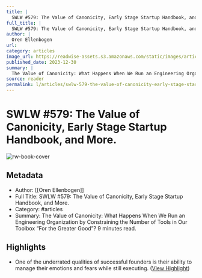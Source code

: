 ```yaml
---
title: |
  SWLW #579: The Value of Canonicity, Early Stage Startup Handbook, and More.
full_title: |
  SWLW #579: The Value of Canonicity, Early Stage Startup Handbook, and More.
author: |
  Oren Ellenbogen
url: 
category: articles
image_url: https://readwise-assets.s3.amazonaws.com/static/images/article2.74d541386bbf.png
published_date: 2023-12-30
summary: |
  The Value of Canonicity: What Happens When We Run an Engineering Organization by Constraining the Number of Tools in Our Toolbox “For the Greater Good”? 9 minutes read.
source: reader
permalink: l/articles/swlw-579-the-value-of-canonicity-early-stage-startup-handbook-and-more
---
```

# SWLW #579: The Value of Canonicity, Early Stage Startup Handbook, and More.

![rw-book-cover](https://readwise-assets.s3.amazonaws.com/static/images/article2.74d541386bbf.png)

## Metadata
- Author: [[Oren Ellenbogen]]
- Full Title: SWLW #579: The Value of Canonicity, Early Stage Startup Handbook, and More.
- Category: #articles
- Summary: The Value of Canonicity: What Happens When We Run an Engineering Organization by Constraining the Number of Tools in Our Toolbox “For the Greater Good”? 9 minutes read.

## Highlights
- One of the underrated qualities of successful founders is their ability to manage their emotions and fears while still executing. ([View Highlight](https://read.readwise.io/read/01hjxzgfmka12fw8zaz57a1tmz))


